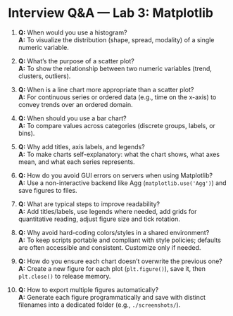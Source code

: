 # Interview Q&A — Lab 3: Matplotlib

1. **Q:** When would you use a histogram?  
   **A:** To visualize the distribution (shape, spread, modality) of a single numeric variable.

2. **Q:** What’s the purpose of a scatter plot?  
   **A:** To show the relationship between two numeric variables (trend, clusters, outliers).

3. **Q:** When is a line chart more appropriate than a scatter plot?  
   **A:** For continuous series or ordered data (e.g., time on the x-axis) to convey trends over an ordered domain.

4. **Q:** When should you use a bar chart?  
   **A:** To compare values across categories (discrete groups, labels, or bins).

5. **Q:** Why add titles, axis labels, and legends?  
   **A:** To make charts self-explanatory: what the chart shows, what axes mean, and what each series represents.

6. **Q:** How do you avoid GUI errors on servers when using Matplotlib?  
   **A:** Use a non-interactive backend like Agg (`matplotlib.use('Agg')`) and save figures to files.

7. **Q:** What are typical steps to improve readability?  
   **A:** Add titles/labels, use legends where needed, add grids for quantitative reading, adjust figure size and tick rotation.

8. **Q:** Why avoid hard-coding colors/styles in a shared environment?  
   **A:** To keep scripts portable and compliant with style policies; defaults are often accessible and consistent. Customize only if needed.

9. **Q:** How do you ensure each chart doesn’t overwrite the previous one?  
   **A:** Create a new figure for each plot (`plt.figure()`), save it, then `plt.close()` to release memory.

10. **Q:** How to export multiple figures automatically?  
    **A:** Generate each figure programmatically and save with distinct filenames into a dedicated folder (e.g., `./screenshots/`).

